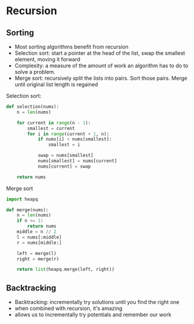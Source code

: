 # Recursion

## Sorting

- Most sorting algorithms benefit from recursion
- Selection sort: start a pointer at the head of the list, swap the smallest element, moving it forward
- Complexity: a measure of the amount of work an algorithm has to do to solve a problem.
- Merge sort: recursively split the lists into pairs. Sort those pairs. Merge until original list length is regained

Selection sort:

```python
def selection(nums):
    n = len(nums)

    for current in range(n - 1):
        smallest = current
        for i in range(current + 1, n):
            if nums[i] < nums[smallest]:
                smallest = i

            swap = nums[smallest]
            nums[smallest] = nums[current]
            nums[current] = swap

    return nums
```

Merge sort

```python
import heapq

def merge(nums):
    n = len(nums)
    if n <= 1:
        return nums
    middle = n // 2
    l = nums[:middle]
    r = nums[middle:]

    left = merge(l)
    right = merge(r)

    return list(heapq.merge(left, right))
```

## Backtracking

- Backtracking: incrementally try solutions until you find the right one
- when combined with recursion, it's amazing
- allows us to incrementally try potentials and remember our work